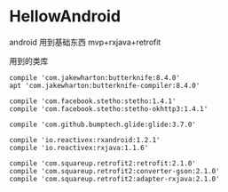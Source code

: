 # HellowAndroid
android 用到基础东西 mvp+rxjava+retrofit

用到的类库

    compile 'com.jakewharton:butterknife:8.4.0'
    apt 'com.jakewharton:butterknife-compiler:8.4.0'

    compile 'com.facebook.stetho:stetho:1.4.1'
    compile 'com.facebook.stetho:stetho-okhttp3:1.4.1'

    compile 'com.github.bumptech.glide:glide:3.7.0'

    compile 'io.reactivex:rxandroid:1.2.1'
    compile 'io.reactivex:rxjava:1.1.6'

    compile 'com.squareup.retrofit2:retrofit:2.1.0'
    compile 'com.squareup.retrofit2:converter-gson:2.1.0'
    compile 'com.squareup.retrofit2:adapter-rxjava:2.1.0'

